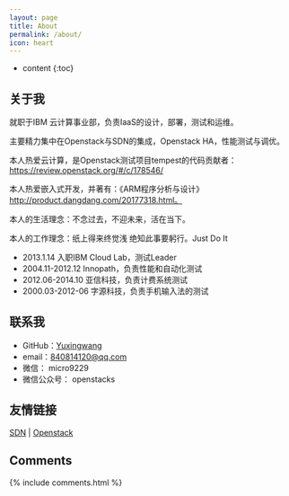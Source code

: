 ```yaml
---
layout: page
title: About
permalink: /about/
icon: heart
---
```


* content
{:toc}

## 关于我

就职于IBM 云计算事业部，负责IaaS的设计，部署，测试和运维。

主要精力集中在Openstack与SDN的集成，Openstack HA，性能测试与调优。

本人热爱云计算，是Openstack测试项目tempest的代码贡献者：https://review.openstack.org/#/c/178546/

本人热爱嵌入式开发，并著有：《ARM程序分析与设计》http://product.dangdang.com/20177318.html。

本人的生活理念：不念过去，不迎未来，活在当下。

本人的工作理念：纸上得来终觉浅 绝知此事要躬行。Just Do It

* 2013.1.14 入职IBM Cloud Lab，测试Leader
* 2004.11-2012.12 Innopath，负责性能和自动化测试
* 2012.06-2014.10 亚信科技，负责计费系统测试
* 2000.03-2012-06 字源科技，负责手机输入法的测试

## 联系我

* GitHub：[Yuxingwang](https://github.com/openstacks)
* email：840814120@qq.com
* 微信： micro9229
* 微信公众号： openstacks


## 友情链接

[SDN](http://sdnhub.org/tutorials/) \| [Openstack](https://openstack.com) 

## Comments

{% include comments.html %}
